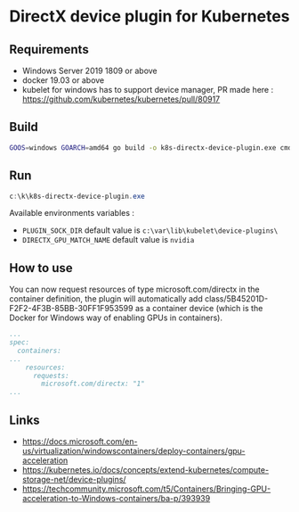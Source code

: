 # DirectX device plugin for Kubernetes

## Requirements

- Windows Server 2019 1809 or above
- docker 19.03 or above
- kubelet for windows has to support device manager, PR made here : https://github.com/kubernetes/kubernetes/pull/80917

## Build

```bash
GOOS=windows GOARCH=amd64 go build -o k8s-directx-device-plugin.exe cmd/k8s-device-plugin/main.go
```

## Run

```powershell
c:\k\k8s-directx-device-plugin.exe
```

Available environments variables :
- `PLUGIN_SOCK_DIR`  default value is `c:\var\lib\kubelet\device-plugins\`
- `DIRECTX_GPU_MATCH_NAME` default value is `nvidia`

## How to use

You can now request resources of type microsoft.com/directx in the container definition, the plugin will automatically add class/5B45201D-F2F2-4F3B-85BB-30FF1F953599 as a container device (which is the Docker for Windows way of enabling GPUs in containers).

```yaml
...
spec:
  containers:
...
    resources:
      requests:
        microsoft.com/directx: "1"
...
```

## Links

- https://docs.microsoft.com/en-us/virtualization/windowscontainers/deploy-containers/gpu-acceleration
- https://kubernetes.io/docs/concepts/extend-kubernetes/compute-storage-net/device-plugins/
- https://techcommunity.microsoft.com/t5/Containers/Bringing-GPU-acceleration-to-Windows-containers/ba-p/393939
